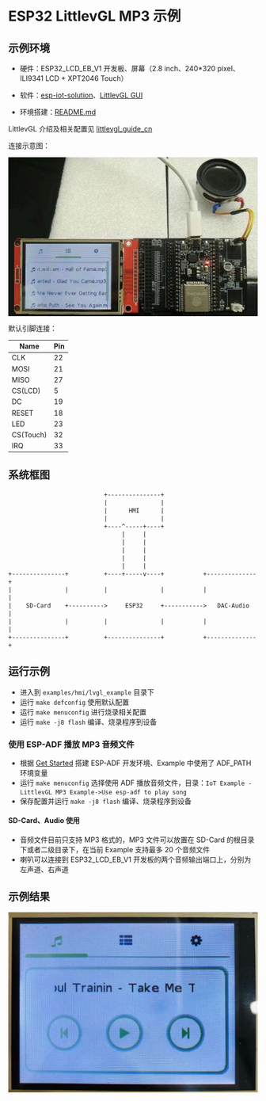 # ESP32 LittlevGL MP3 示例

## 示例环境

- 硬件：ESP32_LCD_EB_V1 开发板、屏幕（2.8 inch、240*320 pixel、 ILI9341 LCD + XPT2046 Touch）
- 软件：[esp-iot-solution](https://github.com/espressif/esp-iot-solution)、[LittlevGL GUI](https://littlevgl.com/)

- 环境搭建：[README.md](../../../README.md#preparation)

LittlevGL 介绍及相关配置见 [littlevgl_guide_cn](../../../documents/hmi_solution/littlevgl/littlevgl_guide_cn.md)

连接示意图：

<div align="center"><img src="../../../documents/_static/hmi_solution/littlevgl/lvgl_mp3_connect.jpg" width = "700" alt="lvgl_mp3_connect" align=center /></div>  

默认引脚连接：

Name | Pin
-------- | -----
CLK | 22
MOSI | 21
MISO | 27
CS(LCD) | 5
DC | 19
RESET | 18
LED | 23
CS(Touch) | 32
IRQ | 33

## 系统框图
                               +---------------+
                               |               |
                               |      HMI      |
                               |               |
                               +----^-----+----+
                                    |     |
                                    |     |
                                    |     |
                                    |     |
                                    |     |
    +---------------+          +----+-----v----+           +--------------+
    |               |          |               |           |              |
    |    SD-Card    +---------->     ESP32     +----------->   DAC-Audio  |
    |               |          |               |           |              |
    +---------------+          +---------------+           +--------------+


## 运行示例

- 进入到 `examples/hmi/lvgl_example` 目录下
- 运行 `make defconfig` 使用默认配置
- 运行 `make menuconfig` 进行烧录相关配置
- 运行 `make -j8 flash` 编译、烧录程序到设备

### 使用 ESP-ADF 播放 MP3 音频文件

- 根据 [Get Started](https://docs.espressif.com/projects/esp-adf/en/latest/get-started/index.html) 搭建 ESP-ADF 开发环境、Example 中使用了 ADF_PATH 环境变量
- 运行 `make menuconfig` 选择使用 ADF 播放音频文件，目录：`IoT Example - LittlevGL MP3 Example->Use esp-adf to play song`
- 保存配置并运行 `make -j8 flash` 编译、烧录程序到设备

#### SD-Card、Audio 使用

- 音频文件目前只支持 MP3 格式的，MP3 文件可以放置在 SD-Card 的根目录下或者二级目录下，在当前 Example 支持最多 20 个音频文件
- 喇叭可以连接到 ESP32_LCD_EB_V1 开发板的两个音频输出端口上，分别为左声道、右声道

## 示例结果

<div align="center"><img src="../../../documents/_static/hmi_solution/littlevgl/lvgl_mp3.jpg" width = "700" alt="lvgl_mp3" align=center /></div>  